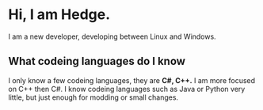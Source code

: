 # Hi, I am Hedge.

I am a new developer, developing between Linux and Windows.

## What codeing languages do I know

I only know a few codeing languages, they are **C#, C++.** I am more focused on C++ then C#.
  I know codeing languages such as Java or Python very little, but just enough for modding or small changes.
  
## 
